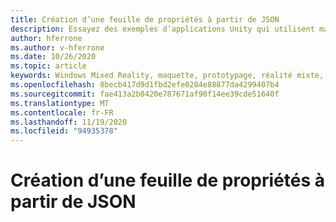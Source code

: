 ```yaml
---
title: Création d’une feuille de propriétés à partir de JSON
description: Essayez des exemples d’applications Unity qui utilisent maquette.
author: hferrone
ms.author: v-hferrone
ms.date: 10/26/2020
ms.topic: article
keywords: Windows Mixed Reality, maquette, prototypage, réalité mixte, réalité virtuelle, VR, MR, feedback, Hub de commentaires, bogues
ms.openlocfilehash: 8becb417d9d1fbd2efe0284e88877da4299407b4
ms.sourcegitcommit: fae413a2b0420e787671af90f14ee39cde51640f
ms.translationtype: MT
ms.contentlocale: fr-FR
ms.lasthandoff: 11/19/2020
ms.locfileid: "94935378"
---
```

# <a name="creating-a-property-sheet-from-json"></a>Création d’une feuille de propriétés à partir de JSON

<!-- TODO(Harrison/Stefan): Need cool header image from tutorial -->

<!-- TODO(Stefan): Create tutorial content and screenshots -->
